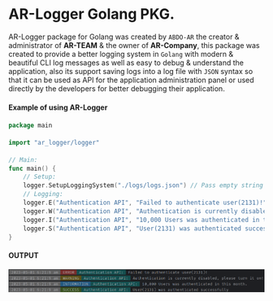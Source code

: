 # AR-Logger Golang PKG.

AR-Logger package for Golang was created by `ABDO-AR` the creator & administrator of **AR-TEAM** & the owner 
of **AR-Company**, this package was created to provide a better logging system in `Golang` with modern & beautiful CLI
log messages as well as easy to debug & understand the application, also its support saving logs into a log file
with `JSON` syntax so that it can be used as API for the application administration panel or used directly by the 
developers for better debugging their application.

#### Example of using AR-Logger

```go
package main

import "ar_logger/logger"

// Main:
func main() {
	// Setup:
	logger.SetupLoggingSystem("./logs/logs.json") // Pass empty string will make it log into "./logs.json".
	// Logging:
	logger.E("Authentication API", "Failed to authenticate user(2131)!")
	logger.W("Authentication API", "Authentication is currently disabled, please turn it on!")
	logger.I("Authentication API", "10,000 Users was authenticated in this month.")
	logger.S("Authentication API", "User(2131) was authenticated successfully")
}
```

#### OUTPUT

![Example of using AR-Logger output image.](./images/screenshot_01.png)